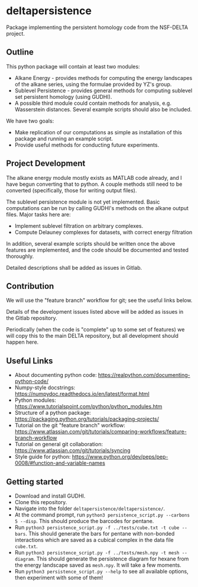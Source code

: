 # deltapersistence

Package implementing the persistent homology code from the NSF-DELTA project.


## Outline

This python package will contain at least two modules:
* Alkane Energy - provides methods for computing the energy landscapes of the alkane series, using the formulae provided by YZ's group.
* Sublevel Persistence - provides general methods for computing sublevel set persistent homology (using GUDHI).
* A possible third module could contain methods for analysis, e.g. Wasserstein distances.
Several example scripts should also be included.

We have two goals:
* Make replication of our computations as simple as installation of this package and running an example script.
* Provide useful methods for conducting future experiments.


## Project Development

The alkane energy module mostly exists as MATLAB code already, and I have begun converting that to python. A couple methods still need to be converted (specifically, those for writing output files).

The sublevel persistence module is not yet implemented. Basic computations can be run by calling GUDHI's methods on the alkane output files. Major tasks here are:
* Implement sublevel filtration on arbitrary complexes.
* Compute Delauney complexes for datasets, with correct energy filtration

In addition, several example scripts should be written once the above features are implemented, and the code should be documented and tested thoroughly.

Detailed descriptions shall be added as issues in Gitlab.


## Contribution

We will use the "feature branch" workflow for git; see the useful links below.

Details of the development issues listed above will be added as issues in the Gitlab repository.

Periodically (when the code is "complete" up to some set of features) we will copy this to the main DELTA repository, but all development should happen here.


## Useful Links

* About documenting python code: https://realpython.com/documenting-python-code/
* Numpy-style docstrings: https://numpydoc.readthedocs.io/en/latest/format.html
* Python modules: https://www.tutorialspoint.com/python/python_modules.htm
* Structure of a python package: https://packaging.python.org/tutorials/packaging-projects/
* Tutorial on the git "feature branch" workflow: https://www.atlassian.com/git/tutorials/comparing-workflows/feature-branch-workflow
* Tutorial on general git collaboration: https://www.atlassian.com/git/tutorials/syncing
* Style guide for python: https://www.python.org/dev/peps/pep-0008/#function-and-variable-names

## Getting started

* Download and install GUDHI.
* Clone this repository.
* Navigate into the folder `deltapersistence/deltapersistence/`.
* At the command prompt, run `python3 persistence_script.py --carbons 5 --disp`.
  This should produce the barcodes for pentane.
* Run `python3 persistence_script.py -f ../tests/cube.txt -t cube --bars`.
  This should generate the bars for pentane with non-bonded interactions which
  are saved as a cubical complex in the data file `cube.txt`.
* Run `python3 persistence_script.py -f ../tests/mesh.npy -t mesh --diagram`.
  This should generate the persistence diagram for hexane from the
  energy landscape saved as `mesh.npy`. It will take a few moments.
* Run `python3 persistence_script.py --help` to see all available
  options, then experiment with some of them!
  

